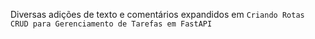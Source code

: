 Diversas adições de texto e comentários expandidos em `Criando Rotas CRUD para Gerenciamento de Tarefas em FastAPI`
